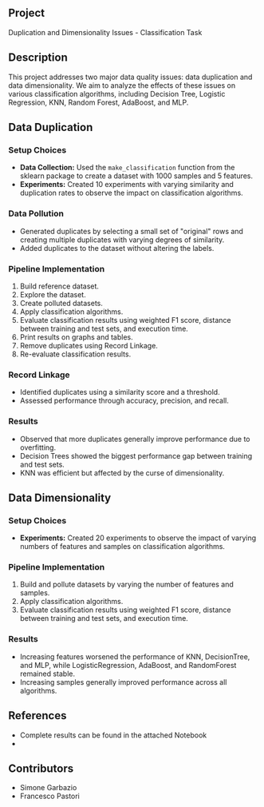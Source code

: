 ## Project
Duplication and Dimensionality Issues - Classification Task



## Description
This project addresses two major data quality issues: data duplication and data dimensionality. We aim to analyze the effects of these issues on various classification algorithms, including Decision Tree, Logistic Regression, KNN, Random Forest, AdaBoost, and MLP.

## Data Duplication
### Setup Choices
- **Data Collection:** Used the `make_classification` function from the sklearn package to create a dataset with 1000 samples and 5 features.
- **Experiments:** Created 10 experiments with varying similarity and duplication rates to observe the impact on classification algorithms.

### Data Pollution
- Generated duplicates by selecting a small set of "original" rows and creating multiple duplicates with varying degrees of similarity.
- Added duplicates to the dataset without altering the labels.

### Pipeline Implementation
1. Build reference dataset.
2. Explore the dataset.
3. Create polluted datasets.
4. Apply classification algorithms.
5. Evaluate classification results using weighted F1 score, distance between training and test sets, and execution time.
6. Print results on graphs and tables.
7. Remove duplicates using Record Linkage.
8. Re-evaluate classification results.

### Record Linkage
- Identified duplicates using a similarity score and a threshold.
- Assessed performance through accuracy, precision, and recall.

### Results
- Observed that more duplicates generally improve performance due to overfitting.
- Decision Trees showed the biggest performance gap between training and test sets.
- KNN was efficient but affected by the curse of dimensionality.

## Data Dimensionality
### Setup Choices
- **Experiments:** Created 20 experiments to observe the impact of varying numbers of features and samples on classification algorithms.

### Pipeline Implementation
1. Build and pollute datasets by varying the number of features and samples.
2. Apply classification algorithms.
3. Evaluate classification results using weighted F1 score, distance between training and test sets, and execution time.

### Results
- Increasing features worsened the performance of KNN, DecisionTree, and MLP, while LogisticRegression, AdaBoost, and RandomForest remained stable.
- Increasing samples generally improved performance across all algorithms.

## References
- Complete results can be found in the attached Notebook
- 
## Contributors
- Simone Garbazio
- Francesco Pastori 
